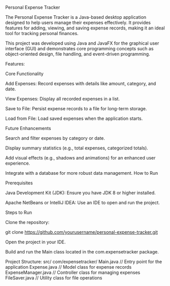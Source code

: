 Personal Expense Tracker

The Personal Expense Tracker is a Java-based desktop application designed to help users manage their expenses effectively. It provides features for adding, viewing, and saving expense records, making it an ideal tool for tracking personal finances.

This project was developed using Java and JavaFX for the graphical user interface (GUI) and demonstrates core programming concepts such as object-oriented design, file handling, and event-driven programming.

Features:

Core Functionality

Add Expenses: Record expenses with details like amount, category, and date.

View Expenses: Display all recorded expenses in a list.

Save to File: Persist expense records to a file for long-term storage.

Load from File: Load saved expenses when the application starts.

Future Enhancements

Search and filter expenses by category or date.

Display summary statistics (e.g., total expenses, categorized totals).

Add visual effects (e.g., shadows and animations) for an enhanced user experience.

Integrate with a database for more robust data management.
How to Run

Prerequisites

Java Development Kit (JDK): Ensure you have JDK 8 or higher installed.

Apache NetBeans or IntelliJ IDEA: Use an IDE to open and run the project.

Steps to Run

Clone the repository:

git clone https://github.com/yourusername/personal-expense-tracker.git

Open the project in your IDE.

Build and run the Main class located in the com.expensetracker package.

Project Structure:
src/
  com/expensetracker/
    Main.java        // Entry point for the application
    Expense.java     // Model class for expense records
    ExpenseManager.java // Controller class for managing expenses
    FileSaver.java   // Utility class for file operations
